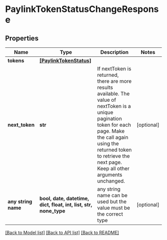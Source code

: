 # PaylinkTokenStatusChangeResponse


## Properties
Name | Type | Description | Notes
------------ | ------------- | ------------- | -------------
**tokens** | [**[PaylinkTokenStatus]**](PaylinkTokenStatus.md) |  | 
**next_token** | **str** | If nextToken is returned, there are more results available. The value of nextToken is a unique pagination token for each page. Make the call again using the returned token to retrieve the next page. Keep all other arguments unchanged.  | [optional] 
**any string name** | **bool, date, datetime, dict, float, int, list, str, none_type** | any string name can be used but the value must be the correct type | [optional]

[[Back to Model list]](../README.md#documentation-for-models) [[Back to API list]](../README.md#documentation-for-api-endpoints) [[Back to README]](../README.md)


